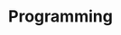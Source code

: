 ---
layout: grid
title: Programming
slug: programming
description: >
    Posts in Programming category
---